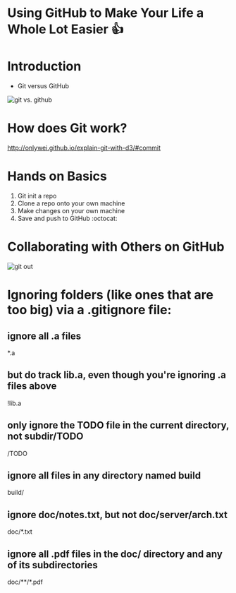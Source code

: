
# Using GitHub to Make Your Life a Whole Lot Easier  :+1:


# Introduction
* Git versus GitHub


![git vs. github](https://blog.devmountain.com/wp-content/uploads/2019/07/Gitvs.Github-1a.jpg)

# How does Git work?
http://onlywei.github.io/explain-git-with-d3/#commit

# Hands on Basics
1. Git init a repo
2. Clone a repo onto your own machine
3. Make changes on your own machine
4. Save and push to GitHub :octocat:

# Collaborating with Others on GitHub


![git out](https://www.google.com/imgres?imgurl=https%3A%2F%2Fpbs.twimg.com%2Fmedia%2FCqzJkJ_VYAA5CtM.jpg&imgrefurl=https%3A%2F%2Ftwitter.com%2Fsmartertools%2Fstatus%2F769211721386827776&docid=89hBZUsfY4GbIM&tbnid=WtMhfZ4lCFHs2M%3A&vet=10ahUKEwjbqYOUl6TnAhV9HDQIHcuMB24QMwhTKAUwBQ..i&w=440&h=441&bih=920&biw=1920&q=git%20push%20git%20out%20fire&ved=0ahUKEwjbqYOUl6TnAhV9HDQIHcuMB24QMwhTKAUwBQ&iact=mrc&uact=8)



# Ignoring folders (like ones that are too big) via a .gitignore file:

## ignore all .a files
*.a

## but do track lib.a, even though you're ignoring .a files above
!lib.a

## only ignore the TODO file in the current directory, not subdir/TODO
/TODO

## ignore all files in any directory named build
build/

## ignore doc/notes.txt, but not doc/server/arch.txt
doc/*.txt

## ignore all .pdf files in the doc/ directory and any of its subdirectories
doc/**/*.pdf
